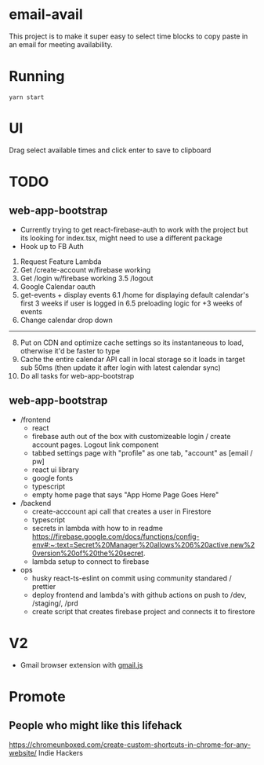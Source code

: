 # email-avail

This project is to make it super easy to select time blocks to copy paste in an email for meeting availability.

# Running

`yarn start`

# UI

Drag select available times and click enter to save to clipboard

# TODO

## web-app-bootstrap

- Currently trying to get react-firebase-auth to work with the project but its looking for index.tsx, might need to use a different package
- Hook up to FB Auth

1. Request Feature Lambda
2. Get /create-account w/firebase working
3. Get /login w/firebase working
   3.5 /logout
5. Google Calendar oauth
6. get-events + display events
   6.1 /home for displaying default calendar's first 3 weeks if user is logged in
   6.5 preloading logic for +3 weeks of events
7. Change calendar drop down
--------- 
8. Put on CDN and optimize cache settings so its instantaneous to load, otherwise it'd be faster to type
9. Cache the entire calendar API call in local storage so it loads in target sub 50ms (then update it after login with latest calendar sync)
4. Do all tasks for web-app-bootstrap

## web-app-bootstrap

- /frontend
  - react
  - firebase auth out of the box with customizeable login / create account pages. Logout link component
  - tabbed settings page with "profile" as one tab, "account" as [email / pw]
  - react ui library
  - google fonts
  - typescript
  - empty home page that says "App Home Page Goes Here"
- /backend
  - create-acccount api call that creates a user in Firestore
  - typescript
  - secrets in lambda with how to in readme https://firebase.google.com/docs/functions/config-env#:~:text=Secret%20Manager%20allows%206%20active,new%20version%20of%20the%20secret.
  - lambda setup to connect to firebase
- ops
  - husky react-ts-eslint on commit using community standared / prettier
  - deploy frontend and lambda's with github actions on push to /dev, /staging/, /prd
  - create script that creates firebase project and connects it to firestore

# V2

- Gmail browser extension with [gmail.js](https://github.com/KartikTalwar/gmail.js/tree/master#gmailtoolsadd_compose_buttoncompose_ref-content_html-onclick_action-custom_style_class)

# Promote

## People who might like this lifehack

https://chromeunboxed.com/create-custom-shortcuts-in-chrome-for-any-website/
Indie Hackers
